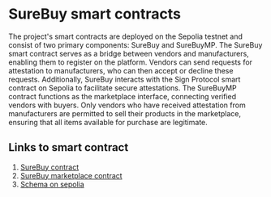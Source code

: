 # SureBuy smart contracts
The project's smart contracts are deployed on the Sepolia testnet and consist of two primary components: SureBuy and SureBuyMP. The SureBuy smart contract serves as a bridge between vendors and manufacturers, enabling them to register on the platform. Vendors can send requests for attestation to manufacturers, who can then accept or decline these requests. Additionally, SureBuy interacts with the Sign Protocol smart contract on Sepolia to facilitate secure attestations. The SureBuyMP contract functions as the marketplace interface, connecting verified vendors with buyers. Only vendors who have received attestation from manufacturers are permitted to sell their products in the marketplace, ensuring that all items available for purchase are legitimate.

## Links to smart contract
1. [SureBuy contract](https://sepolia.etherscan.io/address/0xc44743ec4191620132794D1A50642D264c269A1D)
2. [SureBuy marketplace contract](https://sepolia.etherscan.io/address/0x96b412d49bc204C548575Ee23C255672442CA27F)
3. [Schema on sepolia](https://testnet-scan.sign.global/schema/onchain_evm_11155111_0x95)
